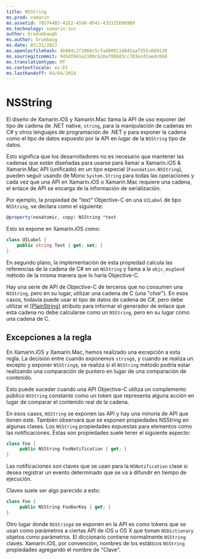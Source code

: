```yaml
---
title: NSString
ms.prod: xamarin
ms.assetid: 785744B3-42E2-4590-8F41-435325E609B9
ms.technology: xamarin-ios
author: bradumbaugh
ms.author: brumbaug
ms.date: 03/21/2017
ms.openlocfilehash: 4b084c2f1066c5cfad90911d845aa7555c669130
ms.sourcegitcommit: 945df041e2180cb20af08b83cc703ecd1aedc6b0
ms.translationtype: MT
ms.contentlocale: es-ES
ms.lasthandoff: 04/04/2018
---
```

# <a name="nsstring"></a>NSString

El diseño de Xamarin.iOS y Xamarin.Mac llama la API de uso exponer del tipo de cadena de .NET native, `string`, para la manipulación de cadenas en C# y otros lenguajes de programación de .NET y para exponer la cadena como el tipo de datos expuesto por la API en lugar de la `NSString` tipo de datos.


Esto significa que los desarrolladores no es necesario que mantener las cadenas que están diseñadas para usarse para llamar a Xamarin.iOS & Xamarin.Mac API (unificado) en un tipo especial (`Foundation.NSString`), pueden seguir usando de Mono `System.String` para todas las operaciones y cada vez que una API en Xamarin.iOS o Xamarin.Mac requiere una cadena, el enlace de API se encarga de la información de serialización.

Por ejemplo, la propiedad de "text" Objective-C en una `UILabel` de tipo `NSString`, se declara como el siguiente:

```csharp
@property(nonatomic, copy) NSString *text
```

Esto se expone en Xamarin.iOS como:

```csharp
class UILabel {
    public string Text { get; set; }
}
```

En segundo plano, la implementación de esta propiedad calcula las referencias de la cadena de C# en un `NSString` y llama a la `objc_msgSend` método de la misma manera que lo haría Objective-C.

Hay una serie de API de Objective-C de terceros que no consumen una `NSString`, pero en su lugar, utilizar una cadena de C (una "*char*"). En esos casos, todavía puede usar el tipo de datos de cadena de C#, pero debe utilizar el [[PlainString]](~/cross-platform/macios/binding/objective-c-libraries.md) atributo para informar el generador de enlace que esta cadena no debe calcularse como un `NSString`, pero en su lugar como una cadena de C.

 <a name="Exceptions_to_the_Rule" />


## <a name="exceptions-to-the-rule"></a>Excepciones a la regla

En Xamarin.iOS y Xamarin.Mac, hemos realizado una excepción a esta regla. La decisión entre cuando exponemos `string`s, y cuando se realiza un excepto y exponer `NSString`s, se realiza si el `NSString` método podría estar realizando una comparación de puntero en lugar de una comparación de contenido.


Esto puede suceder cuando una API Objective-C utiliza un complemento público `NSString` constante como un token que representa alguna acción en lugar de comparar el contenido real de la cadena.


En esos casos, `NSString` se exponen las API y hay una minoría de API que tienen este. También observará que se exponen propiedades NSString en algunas clases. Los `NSString` propiedades expuestas para elementos como las notificaciones. Éstas son propiedades suele tener el siguiente aspecto:

```csharp
class Foo {
     public NSString FooNotification { get; }
}
```

Las notificaciones son claves que se usan para la `NSNotification` clase si desea registrar un evento determinado que se va a difundir en tiempo de ejecución.

Claves suele ser algo parecido a esto:

```csharp
class Foo {
     public NSString FooBarKey { get; }
}
```

Otro lugar donde `NSString`s se exponen en la API es como tokens que se usan como parámetros a ciertas API de iOS u OS X que toman `NSDictionary` objetos como parámetros. El diccionario contiene normalmente `NSString` claves. Xamarin.iOS, por convención, nombres de los estáticos `NSString` propiedades agregando el nombre de "Clave".
